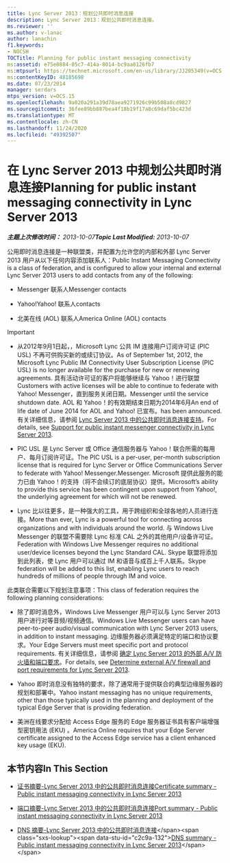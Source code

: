 ```yaml
---
title: Lync Server 2013：规划公共即时消息连接
description: Lync Server 2013：规划公共即时消息连接。
ms.reviewer: ''
ms.author: v-lanac
author: lanachin
f1.keywords:
- NOCSH
TOCTitle: Planning for public instant messaging connectivity
ms:assetid: e75e8884-05c7-414a-8014-bc9aa8126fb7
ms:mtpsurl: https://technet.microsoft.com/en-us/library/JJ205349(v=OCS.15)
ms:contentKeyID: 48185698
ms.date: 07/23/2014
manager: serdars
mtps_version: v=OCS.15
ms.openlocfilehash: 9a020a291a39d78aea9271926c99b508a8cd9827
ms.sourcegitcommit: 36fee89bb887bea4f18b19f17a8c69daf5bc423d
ms.translationtype: MT
ms.contentlocale: zh-CN
ms.lasthandoff: 11/24/2020
ms.locfileid: "49392507"
---
```

# <a name="planning-for-public-instant-messaging-connectivity-in-lync-server-2013"></a><span data-ttu-id="c2c9a-103">在 Lync Server 2013 中规划公共即时消息连接</span><span class="sxs-lookup"><span data-stu-id="c2c9a-103">Planning for public instant messaging connectivity in Lync Server 2013</span></span>

<div data-xmlns="http://www.w3.org/1999/xhtml">

<div class="topic" data-xmlns="http://www.w3.org/1999/xhtml" data-msxsl="urn:schemas-microsoft-com:xslt" data-cs="https://msdn.microsoft.com/">

<div data-asp="https://msdn2.microsoft.com/asp">



</div>

<div id="mainSection">

<div id="mainBody"><span data-ttu-id="c2c9a-104">

<span> </span></span><span class="sxs-lookup"><span data-stu-id="c2c9a-104">

<span> </span></span></span>

<span data-ttu-id="c2c9a-105">_**主题上次修改时间：** 2013-10-07_</span><span class="sxs-lookup"><span data-stu-id="c2c9a-105">_**Topic Last Modified:** 2013-10-07_</span></span>

<span data-ttu-id="c2c9a-106">公用即时消息连接是一种联盟类，并配置为允许您的内部和外部 Lync Server 2013 用户从以下任何内容添加联系人：</span><span class="sxs-lookup"><span data-stu-id="c2c9a-106">Public Instant Messaging Connectivity is a class of federation, and is configured to allow your internal and external Lync Server 2013 users to add contacts from any of the following:</span></span>

  - <span data-ttu-id="c2c9a-107">Messenger 联系人</span><span class="sxs-lookup"><span data-stu-id="c2c9a-107">Messenger contacts</span></span>

  - <span data-ttu-id="c2c9a-108">Yahoo\!</span><span class="sxs-lookup"><span data-stu-id="c2c9a-108">Yahoo\!</span></span> <span data-ttu-id="c2c9a-109">联系人</span><span class="sxs-lookup"><span data-stu-id="c2c9a-109">contacts</span></span>

  - <span data-ttu-id="c2c9a-110">北美在线 (AOL) 联系人</span><span class="sxs-lookup"><span data-stu-id="c2c9a-110">America Online (AOL) contacts</span></span>

<div>


> [!IMPORTANT]  
> <UL>
> <LI>
> <P><span data-ttu-id="c2c9a-111">从2012年9月1日起，，Microsoft Lync 公共 IM 连接用户订阅许可证 (PIC USL) 不再可供购买新的或续订协议。</span><span class="sxs-lookup"><span data-stu-id="c2c9a-111">As of September 1st, 2012, the Microsoft Lync Public IM Connectivity User Subscription License (PIC USL) is no longer available for the purchase for new or renewing agreements.</span></span> <span data-ttu-id="c2c9a-112">具有活动许可证的客户将能够继续与 Yahoo！进行联盟</span><span class="sxs-lookup"><span data-stu-id="c2c9a-112">Customers with active licenses will be able to continue to federate with Yahoo!</span></span> <span data-ttu-id="c2c9a-113">Messenger，直到服务关闭日期。</span><span class="sxs-lookup"><span data-stu-id="c2c9a-113">Messenger until the service shutdown date.</span></span> <span data-ttu-id="c2c9a-114">AOL 和 Yahoo！的有效期结束日期为2014年6月</span><span class="sxs-lookup"><span data-stu-id="c2c9a-114">An end of life date of June 2014 for AOL and Yahoo!</span></span> <span data-ttu-id="c2c9a-115">已宣布。</span><span class="sxs-lookup"><span data-stu-id="c2c9a-115">has been announced.</span></span> <span data-ttu-id="c2c9a-116">有关详细信息，请参阅 <A href="lync-server-2013-support-for-public-instant-messenger-connectivity.md">Lync Server 2013 中的公共即时消息连接支持</A>。</span><span class="sxs-lookup"><span data-stu-id="c2c9a-116">For details, see <A href="lync-server-2013-support-for-public-instant-messenger-connectivity.md">Support for public instant messenger connectivity in Lync Server 2013</A>.</span></span></P>
> <LI>
> <P><span data-ttu-id="c2c9a-117">PIC USL 是 Lync Server 或 Office 通信服务器与 Yahoo！联合所需的每用户、每月订阅许可证。</span><span class="sxs-lookup"><span data-stu-id="c2c9a-117">The PIC USL is a per-user, per-month subscription license that is required for Lync Server or Office Communications Server to federate with Yahoo!</span></span> <span data-ttu-id="c2c9a-118">Messenger.</span><span class="sxs-lookup"><span data-stu-id="c2c9a-118">Messenger.</span></span> <span data-ttu-id="c2c9a-119">Microsoft 提供此服务的能力已由 Yahoo！的支持（将不会续订的底层协议）提供。</span><span class="sxs-lookup"><span data-stu-id="c2c9a-119">Microsoft’s ability to provide this service has been contingent upon support from Yahoo!, the underlying agreement for which will not be renewed.</span></span></P>
> <LI>
> <P><span data-ttu-id="c2c9a-120">Lync 比以往更多，是一种强大的工具，用于跨组织和全球各地的人员进行连接。</span><span class="sxs-lookup"><span data-stu-id="c2c9a-120">More than ever, Lync is a powerful tool for connecting across organizations and with individuals around the world.</span></span> <span data-ttu-id="c2c9a-121">与 Windows Live Messenger 的联盟不需要除 Lync 标准 CAL 之外的其他用户/设备许可证。</span><span class="sxs-lookup"><span data-stu-id="c2c9a-121">Federation with Windows Live Messenger requires no additional user/device licenses beyond the Lync Standard CAL.</span></span> <span data-ttu-id="c2c9a-122">Skype 联盟将添加到此列表，使 Lync 用户可以通过 IM 和语音与成百上千人联系。</span><span class="sxs-lookup"><span data-stu-id="c2c9a-122">Skype federation will be added to this list, enabling Lync users to reach hundreds of millions of people through IM and voice.</span></span></P></LI></UL>



</div>

<span data-ttu-id="c2c9a-123">此类联合需要以下规划注意事项：</span><span class="sxs-lookup"><span data-stu-id="c2c9a-123">This class of federation requires the following planning considerations:</span></span>

  - <span data-ttu-id="c2c9a-124">除了即时消息外，Windows Live Messenger 用户可以与 Lync Server 2013 用户进行对等音频/视频通信。</span><span class="sxs-lookup"><span data-stu-id="c2c9a-124">Windows Live Messenger users can have peer-to-peer audio/visual communication with Lync Server 2013 users, in addition to instant messaging.</span></span> <span data-ttu-id="c2c9a-125">边缘服务器必须满足特定的端口和协议要求。</span><span class="sxs-lookup"><span data-stu-id="c2c9a-125">Your Edge Servers must meet specific port and protocol requirements.</span></span> <span data-ttu-id="c2c9a-126">有关详细信息，请参阅 [确定 Lync Server 2013 的外部 A/V 防火墙和端口要求](lync-server-2013-determine-external-a-v-firewall-and-port-requirements.md)。</span><span class="sxs-lookup"><span data-stu-id="c2c9a-126">For details, see [Determine external A/V firewall and port requirements for Lync Server 2013](lync-server-2013-determine-external-a-v-firewall-and-port-requirements.md).</span></span>

  - <span data-ttu-id="c2c9a-127">Yahoo 即时消息没有独特的要求，除了通常用于提供联合的典型边缘服务器的规划和部署中。</span><span class="sxs-lookup"><span data-stu-id="c2c9a-127">Yahoo instant messaging has no unique requirements, other than those typically used in the planning and deployment of the typical Edge Server that is providing federation.</span></span>

  - <span data-ttu-id="c2c9a-128">美洲在线要求分配给 Access Edge 服务的 Edge 服务器证书具有客户端增强型密钥用法 (EKU) 。</span><span class="sxs-lookup"><span data-stu-id="c2c9a-128">America Online requires that your Edge Server certificate assigned to the Access Edge service has a client enhanced key usage (EKU).</span></span>

<div>

## <a name="in-this-section"></a><span data-ttu-id="c2c9a-129">本节内容</span><span class="sxs-lookup"><span data-stu-id="c2c9a-129">In This Section</span></span>

  - [<span data-ttu-id="c2c9a-130">证书摘要-Lync Server 2013 中的公共即时消息连接</span><span class="sxs-lookup"><span data-stu-id="c2c9a-130">Certificate summary - Public instant messaging connectivity in Lync Server 2013</span></span>](lync-server-2013-certificate-summary-public-instant-messaging-connectivity.md)

  - [<span data-ttu-id="c2c9a-131">端口摘要-Lync Server 2013 中的公共即时消息连接</span><span class="sxs-lookup"><span data-stu-id="c2c9a-131">Port summary - Public instant messaging connectivity in Lync Server 2013</span></span>](lync-server-2013-port-summary-public-instant-messaging-connectivity.md)

  - <span data-ttu-id="c2c9a-132">[DNS 摘要-Lync Server 2013 中的公共即时消息连接](https://technet.microsoft.com/library/jj618375\(v=ocs.15\))</span><span class="sxs-lookup"><span data-stu-id="c2c9a-132">[DNS summary - Public instant messaging connectivity in Lync Server 2013](https://technet.microsoft.com/library/jj618375\(v=ocs.15\))</span></span>

<span data-ttu-id="c2c9a-133"></div>

</div>

<span> </span>

</div>

</div>

</span><span class="sxs-lookup"><span data-stu-id="c2c9a-133"></div>

</div>

<span> </span>

</div>

</div>

</span></span></div>

